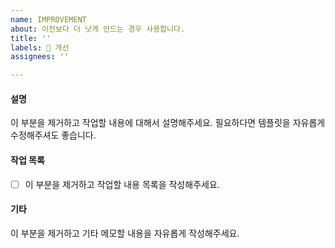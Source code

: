 ```yaml
---
name: IMPROVEMENT
about: 이전보다 더 낫게 만드는 경우 사용합니다.
title: ''
labels: 🚀 개선
assignees: ''

---
```


#### 설명

이 부분을 제거하고 작업할 내용에 대해서 설명해주세요.
필요하다면 템플릿을 자유롭게 수정해주셔도 좋습니다.

#### 작업 목록

- [ ] 이 부분을 제거하고 작업할 내용 목록을 작성해주세요.

#### 기타

이 부분을 제거하고 기타 메모할 내용을 자유롭게 작성해주세요.
